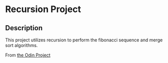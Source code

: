 # Recursion Project

## Description
This project utilizes recursion to perform the fibonacci sequence and merge sort algorithms.

From [the Odin Project](https://www.theodinproject.com/courses/ruby-programming/lessons/recursion)